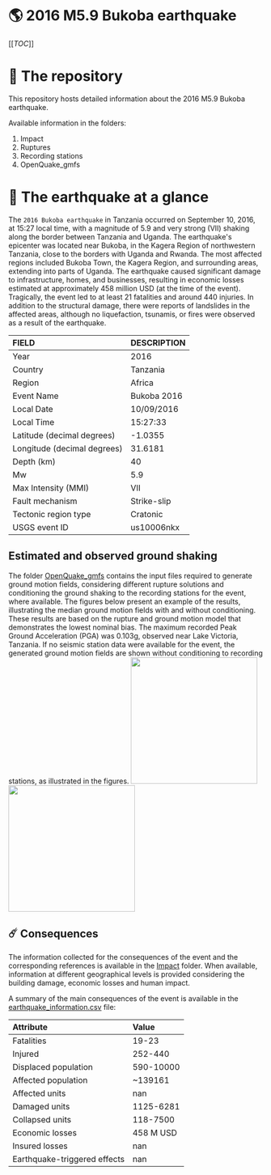 # 🌎 2016 M5.9 Bukoba earthquake
[[_TOC_]]

# 📂 The repository

This repository hosts detailed information about the 2016 M5.9 Bukoba earthquake.

Available information in the folders:

1. Impact
2. Ruptures
3. Recording stations
4. OpenQuake_gmfs


# 🚀 The earthquake at a glance

The `2016 Bukoba earthquake` in Tanzania occurred on September 10, 2016, at 15:27 local time, with a magnitude of 5.9 and very strong (VII) shaking along the border between Tanzania and Uganda. The earthquake's epicenter was located near Bukoba, in the Kagera Region of northwestern Tanzania, close to the borders with Uganda and Rwanda. The most affected regions included Bukoba Town, the Kagera Region, and surrounding areas, extending into parts of Uganda. The earthquake caused significant damage to infrastructure, homes, and businesses, resulting in economic losses estimated at approximately 458 million USD (at the time of the event). Tragically, the event led to at least 21 fatalities and around 440 injuries. In addition to the structural damage, there were reports of landslides in the affected areas, although no liquefaction, tsunamis, or fires were observed as a result of the earthquake.

| FIELD | DESCRIPTION |
|:-------|:-------------|
| Year | 2016 |
| Country | Tanzania |
| Region | Africa |
| Event Name | Bukoba 2016 |
| Local Date | 10/09/2016 |
| Local Time | 15:27:33 |
| Latitude (decimal degrees) | -1.0355 |
| Longitude (decimal degrees) | 31.6181 |
| Depth (km) | 40 |
| Mw | 5.9 |
| Max Intensity (MMI) | VII |
| Fault mechanism | Strike-slip |
| Tectonic region type | Cratonic |
| USGS event ID | us10006nkx |

## Estimated and observed ground shaking

The folder [OpenQuake_gmfs](./OpenQuake_gmfs/) contains the input files required to generate ground motion fields, considering different rupture solutions and conditioning the ground shaking to the recording stations for the event, where available. The figures below present an example of the results, illustrating the median ground motion fields with and without conditioning. These results are based on the rupture and ground motion model that demonstrates the lowest nominal bias. The maximum recorded Peak Ground Acceleration (PGA) was 0.103g, observed near Lake Victoria, Tanzania. If no seismic station data were available for the event, the generated ground motion fields are shown without conditioning to recording stations, as illustrated in the figures.
<img src="./4_OpenQuake_gmfs/median_gmf_stations_none.png" height="250">
<img src="./4_OpenQuake_gmfs/median_gmf_stations_all.png" height="250">

## ☄️ Consequences

The information collected for the consequences of the event and the corresponding references is available in the [Impact](./Impact) folder. When available, information at different geographical levels is provided considering the building damage, economic losses and human impact.

A summary of the main consequences of the event is available in the [earthquake_information.csv](./earthquake_information.csv) file:

| Attribute | Value |
|:-------|:-------------|
| Fatalities | 19-23 |
| Injured | 252-440 |
| Displaced population | 590-10000 |
| Affected population | ~139161 |
| Affected units | nan |
| Damaged units | 1125-6281  |
| Collapsed units | 118-7500  |
| Economic losses | 458 M USD |
| Insured losses | nan |
| Earthquake-triggered effects | nan |
